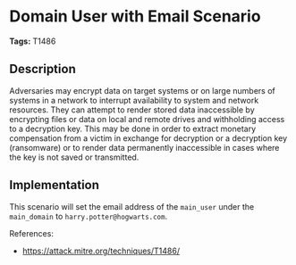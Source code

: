 # Domain User with Email Scenario

**Tags:** T1486

## Description

Adversaries may encrypt data on target systems or on large numbers of systems in a network to interrupt availability to system and network resources. They can attempt to render stored data inaccessible by encrypting files or data on local and remote drives and withholding access to a decryption key. This may be done in order to extract monetary compensation from a victim in exchange for decryption or a decryption key (ransomware) or to render data permanently inaccessible in cases where the key is not saved or transmitted.

## Implementation

This scenario will set the email address of the `main_user` under the `main_domain` to `harry.potter@hogwarts.com`.

References:

- https://attack.mitre.org/techniques/T1486/
